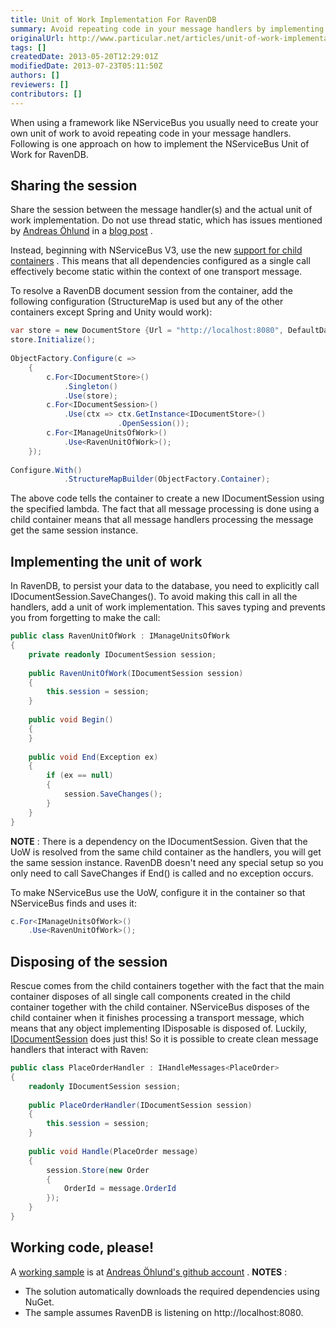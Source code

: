 ```yaml
---
title: Unit of Work Implementation For RavenDB
summary: Avoid repeating code in your message handlers by implementing the NServiceBus Unit of Work for RavenDB.
originalUrl: http://www.particular.net/articles/unit-of-work-implementation-for-ravendb
tags: []
createdDate: 2013-05-20T12:29:01Z
modifiedDate: 2013-07-23T05:11:50Z
authors: []
reviewers: []
contributors: []
---
```


When using a framework like NServiceBus you usually need to create your own unit of work to avoid repeating code in your message handlers. Following is one approach on how to implement the NServiceBus Unit of Work for RavenDB.

Sharing the session
-------------------

Share the session between the message handler(s) and the actual unit of work implementation. Do not use thread static, which has issues mentioned by [Andreas Öhlund](http://andreasohlund.net/) in a [blog post](http://andreasohlund.net/2010/03/25/thread-static-caching-in-nservicebus/)
.

Instead, beginning with NServiceBus V3, use the new [support for child containers](nservicebus-support-for-child-containers.md) . This means that all dependencies configured as a single call effectively become static within the context of one transport message.

To resolve a RavenDB document session from the container, add the following configuration (StructureMap is used but any of the other containers except Spring and Unity would work):


```C#
var store = new DocumentStore {Url = "http://localhost:8080", DefaultDatabase = "MyDatabase"};
store.Initialize();
 
ObjectFactory.Configure(c =>
    {
        c.For<IDocumentStore>()
            .Singleton()
            .Use(store);
        c.For<IDocumentSession>()
            .Use(ctx => ctx.GetInstance<IDocumentStore>()
                        .OpenSession());
        c.For<IManageUnitsOfWork>()
            .Use<RavenUnitOfWork>();
    });
 
Configure.With()
            .StructureMapBuilder(ObjectFactory.Container);
```

 The above code tells the container to create a new IDocumentSession using the specified lambda. The fact that all message processing is done using a child container means that all message handlers processing the message get the same session instance.

Implementing the unit of work
-----------------------------

In RavenDB, to persist your data to the database, you need to explicitly call IDocumentSession.SaveChanges(). To avoid making this call in all the handlers, add a unit of work implementation. This saves typing and prevents you from forgetting to make the call:


```C#
public class RavenUnitOfWork : IManageUnitsOfWork
{
    private readonly IDocumentSession session;
 
    public RavenUnitOfWork(IDocumentSession session)
    {
        this.session = session;
    }
 
    public void Begin()
    {
    }
 
    public void End(Exception ex)
    {
        if (ex == null)
        {
            session.SaveChanges();
        }
    }
}
```


**NOTE** : There is a dependency on the IDocumentSession. Given that the UoW is resolved from the same child container as the handlers, you will get the same session instance. RavenDB doesn't need any special setup so you only need to call SaveChanges if End() is called and no exception occurs.

To make NServiceBus use the UoW, configure it in the container so that NServiceBus finds and uses it:


```C#
c.For<IManageUnitsOfWork>()
    .Use<RavenUnitOfWork>();
```

 Disposing of the session
------------------------

Rescue comes from the child containers together with the fact that the main container disposes of all single call components created in the child container together with the child container. NServiceBus disposes of the child container when it finishes processing a transport message, which means that any object implementing IDisposable is disposed of. Luckily,
[IDocumentSession](https://github.com/ravendb/ravendb/blob/master/Raven.Client.Lightweight/IDocumentSession.cs) does just this! So it is possible to create clean message handlers that interact with Raven:


```C#
public class PlaceOrderHandler : IHandleMessages<PlaceOrder>
{
    readonly IDocumentSession session;
 
    public PlaceOrderHandler(IDocumentSession session)
    {
        this.session = session;
    }
 
    public void Handle(PlaceOrder message)
    {
        session.Store(new Order
        {
            OrderId = message.OrderId
        });
    }
}
```

 Working code, please!
---------------------

A [working sample](https://github.com/andreasohlund/Blog/tree/master/RavenUnitOfWork) is at [Andreas Öhlund's github account](https://github.com/andreasohlund/) . **NOTES** :

-   The solution automatically downloads the required dependencies using
    NuGet.
-   The sample assumes RavenDB is listening on http://localhost:8080.


